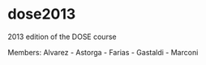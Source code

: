 dose2013
========

2013 edition of the DOSE course

Members: Alvarez - Astorga  - Farias - Gastaldi - Marconi
